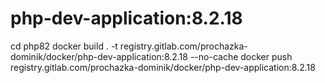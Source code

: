 # php-dev-application:8.2.18
cd php82
docker build . -t registry.gitlab.com/prochazka-dominik/docker/php-dev-application:8.2.18 --no-cache
docker push registry.gitlab.com/prochazka-dominik/docker/php-dev-application:8.2.18
